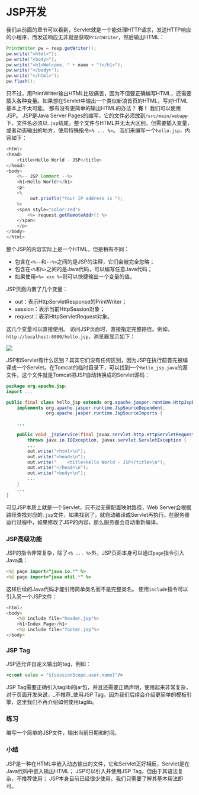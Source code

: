 # JSP开发

我们从前面的章节可以看到，Servlet就是一个能处理HTTP请求，发送HTTP响应的小程序，而发送响应无非就是获取`PrintWriter`，然后输出HTML：
```java
PrintWriter pw = resp.getWriter();
pw.write("<html>");
pw.write("<body>");
pw.write("<h1>Welcome, " + name + "!</h1>");
pw.write("</body>");
pw.write("</html>");
pw.flush();
```
只不过，用PrintWriter输出HTML比较痛苦，因为不但要正确编写HTML，还需要插入各种变量。如果想在Servlet中输出一个类似新浪首页的HTML，写对HTML基本上不太可能。
那有没有更简单的输出HTML的办法？
**有！**
我们可以使用JSP。
JSP是Java Server Pages的缩写，它的文件必须放到`/src/main/webapp`下，文件名必须以`.jsp`结尾，整个文件与HTML并无太大区别，但需要插入变量，或者动态输出的地方，使用特殊指令`<% ... %>`。
我们来编写一个`hello.jsp`，内容如下：
```java
<html>
<head>
    <title>Hello World - JSP</title>
</head>
<body>
    <%-- JSP Comment --%>
    <h1>Hello World!</h1>
    <p>
    <%
         out.println("Your IP address is ");
    %>
    <span style="color:red">
        <%= request.getRemoteAddr() %>
    </span>
    </p>
</body>
</html>
```
整个JSP的内容实际上是一个HTML，但是稍有不同：

- 包含在`<%--`和`--%>`之间的是JSP的注释，它们会被完全忽略；
- 包含在`<%`和`%>`之间的是Java代码，可以编写任意Java代码；
- 如果使用`<%= xxx %>`则可以快捷输出一个变量的值。

JSP页面内置了几个变量：

- out：表示HttpServletResponse的PrintWriter；
- session：表示当前HttpSession对象；
- request：表示HttpServletRequest对象。

这几个变量可以直接使用。
访问JSP页面时，直接指定完整路径。例如，`http://localhost:8080/hello.jsp`，浏览器显示如下：

![](https://cdn.nlark.com/yuque/0/2022/jpeg/763022/1656259718052-5a19824b-50ba-4da2-81da-52bce20f323a.jpeg#clientId=u4fde7bd3-4905-4&from=paste&id=uc06dcab1&originHeight=205&originWidth=416&originalType=url&ratio=1&rotation=0&showTitle=false&status=done&style=none&taskId=u62f87da1-c34d-4bc9-9beb-56d8b750eca&title=)

JSP和Servlet有什么区别？其实它们没有任何区别，因为JSP在执行前首先被编译成一个Servlet。在Tomcat的临时目录下，可以找到一个`hello_jsp.java`的源文件，这个文件就是Tomcat把JSP自动转换成的Servlet源码：
```java
package org.apache.jsp;
import ...

public final class hello_jsp extends org.apache.jasper.runtime.HttpJspBase
    implements org.apache.jasper.runtime.JspSourceDependent,
               org.apache.jasper.runtime.JspSourceImports {

    ...

    public void _jspService(final javax.servlet.http.HttpServletRequest request, final javax.servlet.http.HttpServletResponse response)
        throws java.io.IOException, javax.servlet.ServletException {
        ...
        out.write("<html>\n");
        out.write("<head>\n");
        out.write("    <title>Hello World - JSP</title>\n");
        out.write("</head>\n");
        out.write("<body>\n");
        ...
    }
    ...
}
```
可见JSP本质上就是一个Servlet，只不过无需配置映射路径，Web Server会根据路径查找对应的`.jsp`文件，如果找到了，就自动编译成Servlet再执行。在服务器运行过程中，如果修改了JSP的内容，那么服务器会自动重新编译。
### JSP高级功能
JSP的指令非常复杂，除了`<% ... %>`外，JSP页面本身可以通过`page`指令引入Java类：
```java
<%@ page import="java.io.*" %>
<%@ page import="java.util.*" %>
```
这样后续的Java代码才能引用简单类名而不是完整类名。
使用`include`指令可以引入另一个JSP文件：
```java
<html>
<body>
    <%@ include file="header.jsp"%>
    <h1>Index Page</h1>
    <%@ include file="footer.jsp"%>
</body>
```
### JSP Tag
JSP还允许自定义输出的tag，例如：
```xml
<c:out value = "${sessionScope.user.name}"/>
```
JSP Tag需要正确引入taglib的jar包，并且还需要正确声明，使用起来非常复杂，对于页面开发来说，_不推荐_使用JSP Tag，因为我们后续会介绍更简单的模板引擎，这里我们不再介绍如何使用taglib。
### 练习
编写一个简单的JSP文件，输出当前日期和时间。
### 小结
JSP是一种在HTML中嵌入动态输出的文件，它和Servlet正好相反，Servlet是在Java代码中嵌入输出HTML；
JSP可以引入并使用JSP Tag，但由于其语法复杂，不推荐使用；
JSP本身目前已经很少使用，我们只需要了解其基本用法即可。
